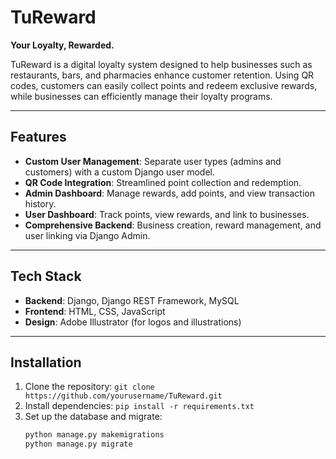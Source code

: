 # TuReward
**Your Loyalty, Rewarded.**

TuReward is a digital loyalty system designed to help businesses such as restaurants, bars, and pharmacies enhance customer retention. Using QR codes, customers can easily collect points and redeem exclusive rewards, while businesses can efficiently manage their loyalty programs.

---

## Features
- **Custom User Management**: Separate user types (admins and customers) with a custom Django user model.
- **QR Code Integration**: Streamlined point collection and redemption.
- **Admin Dashboard**: Manage rewards, add points, and view transaction history.
- **User Dashboard**: Track points, view rewards, and link to businesses.
- **Comprehensive Backend**: Business creation, reward management, and user linking via Django Admin.

---

## Tech Stack
- **Backend**: Django, Django REST Framework, MySQL
- **Frontend**: HTML, CSS, JavaScript
- **Design**: Adobe Illustrator (for logos and illustrations)

---

## Installation
1. Clone the repository: `git clone https://github.com/yourusername/TuReward.git`
2. Install dependencies: `pip install -r requirements.txt`
3. Set up the database and migrate:  
   ```bash
   python manage.py makemigrations
   python manage.py migrate
